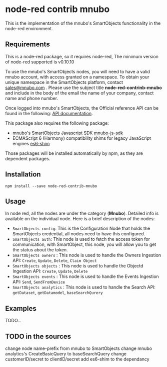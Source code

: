 # node-red contrib mnubo

This is the implementation of the mnubo's SmartObjects functionality in the node-red environment.

## Requirements

This is a node-red package, so it requires node-red, The minimum version of node-red supported is v0.10.10

To use the mnubo's SmartObjects nodes, you will need to have a valid mnubo account, with access granted on a namespace.
To obtain your unique namespace in the SmartObjects platform, contact sales@mnubo.com . Please use the subject title **node-red-contrinb-mnubo** and include in the body of the email the name of your company, contact name and phone number.

Once logged into mnubo's SmartObjects, the Official reference API can be found in the following: [API documentation](https://sop.mtl.mnubo.com/apps/doc/?i=t).

This package also requires the following package:
- mnubo's SmartObjects Javascript SDK [mnubo-js-sdk](https://github.com/mnubo/mnubo-js-sdk)
- ECMAScript 6 (Harmony) compatibility shims for legacy JavaScript engines [es6-shim](https://www.npmjs.com/package/es6-shim)

Those packages will be installed automatically by npm, as they are dependent packages.


## Installation

    npm install --save node-red-contrib-mnubo

## Usage

In node red, all the nodes are under the category (**Mnubo**).  Detailed info is available on the individual node.
Here is a brief description of the nodes:
- `SmartObjects config`: This is the Configuration Node that holds the SmartObjects credential, all nodes need to have this configured.
- `SmartObjects auth`: This node is used to fetch the access token for communication, with SmartObject, this node, you will allow you to get the status about the token.
- `SmartObjects owners` : This node is used to handle the Owners Ingestion API: `Create`, `Update`, `Delete`, `Claim Object`
- `SmartObjects objects` : This node is used to handle the Objectd Ingestion API: `Create`, `Update`, `Delete`
- `SmartObjects events` : This node is used to handle the Events Ingestion API: `Send`, `SendFromDevice`
- `SmartObjects analytics` : This node is used to handle the Search API: `getDataset`, `getDatamodel`, `baseSearchQurery`

## Examples

TODO...

## TODO in the sources
change node name-prefix from mnubo to SmartObjects
change mnubo analytics's CreateBasicQuery to baseSearchQuery
change customerID/secret to clientID/secret
add es6-shim to the dependancy